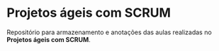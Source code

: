 # Projetos ágeis com SCRUM
Repositório para armazenamento e anotações das aulas realizadas no **Projetos ágeis com SCRUM**.
